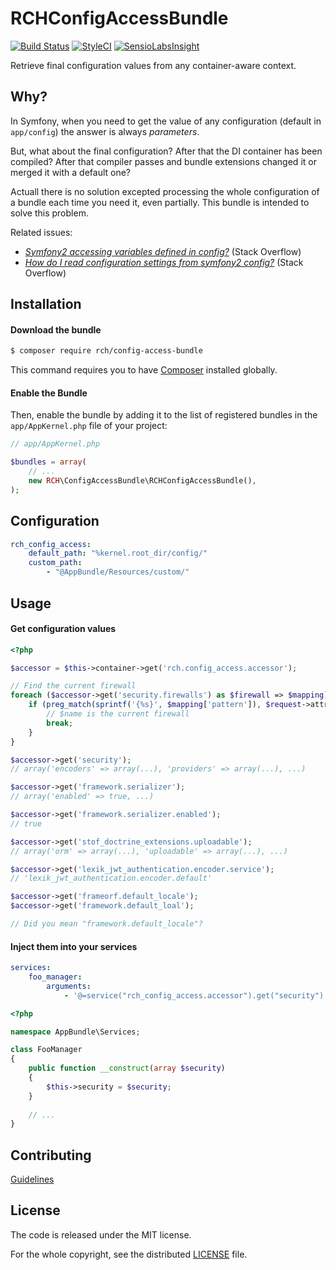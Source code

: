 RCHConfigAccessBundle
=====================

[![Build Status](https://travis-ci.org/chalasr/RCHConfigAccessBundle.svg?branch=master)](https://travis-ci.org/chalasr/RCHConfigAccessBundle)
[![StyleCI](https://styleci.io/repos/58928191/shield)](https://styleci.io/repos/58928191)
[![SensioLabsInsight](https://insight.sensiolabs.com/projects/6a39d33a-f93a-4016-95fb-cafd03ec2f3a/mini.png)](https://insight.sensiolabs.com/projects/6a39d33a-f93a-4016-95fb-cafd03ec2f3a)

Retrieve final configuration values from any container-aware context.

Why?
----

In Symfony, when you need to get the value of any configuration (default in `app/config`) the answer is always _parameters_.

But, what about the final configuration? After that the DI container has been compiled? After that compiler passes and bundle extensions changed it or merged it with a default one?

Actuall there is no solution excepted processing the whole configuration of a bundle each time you need it, even partially.
This bundle is intended to solve this problem.

Related issues:
- [_Symfony2 accessing variables defined in config?_](http://stackoverflow.com/questions/8544392/symfony2-accessing-variables-defined-in-config-yml-and-config-yml#answer-22603488) (Stack Overflow)
- [_How do I read configuration settings from symfony2 config?_](http://stackoverflow.com/questions/4821692/how-do-i-read-configuration-settings-from-symfony2-config-yml#answer-22599416) (Stack Overflow)

Installation
------------

#### Download the bundle

```bash
$ composer require rch/config-access-bundle
```

This command requires you to have [Composer](https://getcomposer.org/doc/00-intro.md) installed globally.

#### Enable the Bundle

Then, enable the bundle by adding it to the list of registered bundles
in the `app/AppKernel.php` file of your project:

```php
// app/AppKernel.php

$bundles = array(
    // ...
    new RCH\ConfigAccessBundle\RCHConfigAccessBundle(),
);
```

Configuration
--------------

```yaml
rch_config_access:
    default_path: "%kernel.root_dir/config/"
    custom_path:
        - "@AppBundle/Resources/custom/"
```

Usage
-----

#### Get configuration values

```php
<?php

$accessor = $this->container->get('rch.config_access.accessor');

// Find the current firewall
foreach ($accessor->get('security.firewalls') as $firewall => $mapping) {
    if (preg_match(sprintf('{%s}', $mapping['pattern']), $request->attributes->get('_route'))) {
        // $name is the current firewall
        break;
    }
}

$accessor->get('security');
// array('encoders' => array(...), 'providers' => array(...), ...)

$accessor->get('framework.serializer');
// array('enabled' => true, ...)

$accessor->get('framework.serializer.enabled');
// true

$accessor->get('stof_doctrine_extensions.uploadable');
// array('orm' => array(...), 'uploadable' => array(...), ...)

$accessor->get('lexik_jwt_authentication.encoder.service'); 
// 'lexik_jwt_authentication.encoder.default'

$accessor->get('frameorf.default_locale'); 
$accessor->get('framework.default_loal');

// Did you mean "framework.default_locale"?
```

#### Inject them into your services

```yaml
services:
    foo_manager:
        arguments: 
            - '@=service("rch_config_access.accessor").get("security")'
```

```php
<?php

namespace AppBundle\Services;

class FooManager 
{
    public function __construct(array $security)
    {
        $this->security = $security;
    }
    
    // ...
}
```

Contributing
------------

[Guidelines](CONTRIBUTING.md)

License
-------

The code is released under the MIT license.

For the whole copyright, see the distributed [LICENSE](LICENSE) file.
